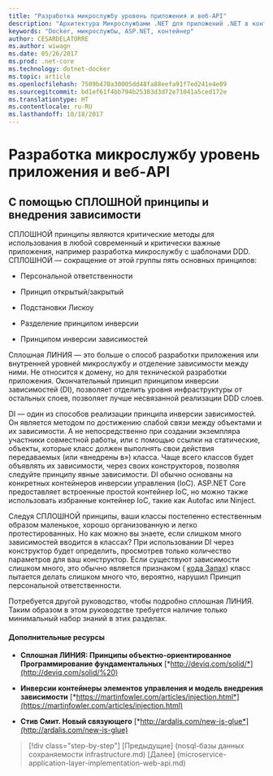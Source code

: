 ```yaml
---
title: "Разработка микрослужбу уровень приложения и веб-API"
description: "Архитектура Микрослужбами .NET для приложений .NET в контейнерах | Разработка микрослужбу уровень приложения и веб-API"
keywords: "Docker, микрослужбы, ASP.NET, контейнер"
author: CESARDELATORRE
ms.author: wiwagn
ms.date: 05/26/2017
ms.prod: .net-core
ms.technology: dotnet-docker
ms.topic: article
ms.openlocfilehash: 7509b470a30005dd48fa88eefa91f7ed241e4e09
ms.sourcegitcommit: bd1ef61f4bb794b25383d3d72e71041a5ced172e
ms.translationtype: HT
ms.contentlocale: ru-RU
ms.lasthandoff: 10/18/2017
---
```

# <a name="designing-the-microservice-application-layer-and-web-api"></a>Разработка микрослужбу уровень приложения и веб-API

## <a name="using-solid-principles-and-dependency-injection"></a>С помощью СПЛОШНОЙ принципы и внедрения зависимости

СПЛОШНОЙ принципы являются критические методы для использования в любой современный и критически важные приложения, например разработка микрослужбу с шаблонами DDD. СПЛОШНОЙ — сокращение от этой группы пять основных принципов:

-   Персональной ответственности

-   Принцип открытый/закрытый

-   Подстановки Лискоу

-   Разделение принципом инверсии

-   Принципом инверсии зависимостей

Сплошная ЛИНИЯ — это больше о способ разработки приложения или внутренней уровней микрослужбу и отделение зависимости между ними. Не относится к домену, но для технической разработки приложения. Окончательный принцип принципом инверсии зависимостей (DI), позволяет отделить уровня инфраструктуры от остальных слоев, позволяет лучше несвязанной реализации DDD слоев.

DI — один из способов реализации принципа инверсии зависимостей. Он является методом по достижению слабой связи между объектами и их зависимости. А не непосредственно при создании экземпляра участники совместной работы, или с помощью ссылки на статические, объекты, которые класс должен выполнять свои действия передаваемых (или «внедрены в») класса. Чаще всего классов будет объявлять их зависимости, через своих конструкторов, позволяя следуйте принципу явные зависимости. DI обычно основаны на конкретных контейнеров инверсии управления (IoC). ASP.NET Core предоставляет встроенные простой контейнер IoC, но можно также использовать избранные контейнер IoC, такие как Autofac или Ninject.

Следуя СПЛОШНОЙ принципы, ваши классы постепенно естественным образом маленькое, хорошо организованную и легко протестированных. Но как можно вы знаете, если слишком много зависимостей вводится в классах? При использовании DI через конструктор будет определить, просмотрев только количество параметров для ваш конструктор. Если существуют зависимости слишком много, это обычно является признаком ( [кода Запах](http://deviq.com/code-smells/)) класс пытается делать слишком много что, вероятно, нарушил Принцип персональной ответственности.

Потребуется другой руководство, чтобы подробно сплошная ЛИНИЯ. Таким образом в этом руководстве требуется наличие только минимальный набор знаний в этих разделах.

#### <a name="additional-resources"></a>Дополнительные ресурсы

-   **Сплошная ЛИНИЯ: Принципы объектно-ориентированное Программирование фундаментальных**
    [*http://deviq.com/solid/*](http://deviq.com/solid/%20)

-   **Инверсии контейнеры элементов управления и модель внедрения зависимости**
    [*https://martinfowler.com/articles/injection.html*](https://martinfowler.com/articles/injection.html)

-   **Стив Смит. Новый связующего**
    [*http://ardalis.com/new-is-glue*](http://ardalis.com/new-is-glue)


>[!div class="step-by-step"]
[Предыдущие] (nosql-базы данных сохраняемости infrastructure.md) [Далее] (microservice-application-layer-implementation-web-api.md)
